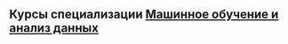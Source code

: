 ## Курсы специализации [Машинное обучение и анализ данных](https://www.coursera.org/specializations/machine-learning-data-analysis)
